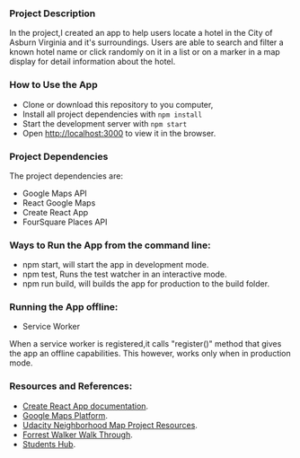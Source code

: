 ### Project Description

In the project,I created an app to help users locate a hotel in the City of Asburn Virginia and it's surroundings.
Users are able to search and filter a known hotel name or click randomly on it in a list or on a marker in a map display for detail information about the hotel.

### How to Use the App

* Clone or download this repository to you computer,
* Install all project dependencies with `npm install`
* Start the development server with `npm start`
* Open [http://localhost:3000](http://localhost:3000) to view it in the browser.

### Project Dependencies

The project dependencies are:

* Google Maps API
* React Google Maps
* Create React App
* FourSquare Places API

### Ways to Run the App from the command line:

* npm start, will start the app in development mode.
* npm test, Runs the test watcher in an interactive mode.
* npm run build, will builds the app for production to the build folder.

### Running the App offline:

* Service Worker
 
 When a service worker is registered,it calls "register()" method that gives the app an offline capabilities.
 This however, works only when in production mode.

### Resources and References:

* [Create React App documentation](https://facebook.github.io/create-react-app/docs/getting-started).
* [Google Maps Platform](https://developers.google.com/maps/documentation/javascript/tutorial).
* [Udacity Neighborhood Map Project Resources](https://www.diigo.com/outliner/fkkuvb/Udacity-Neighborhood-Map-Project-(project-%237)?key=25wgqnwals).
* [Forrest Walker Walk Through](https://www.youtube.com/watch?v=Dj5hzKBxCBI&index=3&list=PL4rQq4MQP1crXuPtruu_eijgOUUXhcUCP).
* [Students Hub](https://study-hall.udacity.com/sg-534769-9999/rooms/community:nd001:534769-cohort-9999-project-1351?contextType=room).



